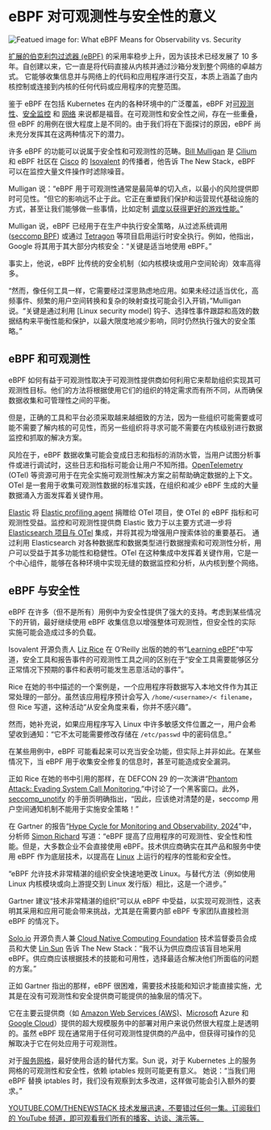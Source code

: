 # eBPF 对可观测性与安全性的意义

![Featued image for: What eBPF Means for Observability vs. Security](https://cdn.thenewstack.io/media/2025/03/d218b58c-ebpf-observability-image-1024x576.jpg)

[扩展的伯克利包过滤器 (eBPF)](https://thenewstack.io/what-is-ebpf/) 的采用率稳步上升，因为该技术已经发展了 10 多年。自创建以来，它一直是将代码直接从内核并通过沙箱分发到整个网络的卓越方式。
它能够收集信息并与网络上的代码和应用程序进行交互，本质上涵盖了由内核控制或连接到内核的任何代码或应用程序的完整范围。

鉴于 eBPF 在包括 Kubernetes 在内的各种环境中的广泛覆盖，eBPF 对[可观测性](https://thenewstack.io/observability-in-2025-opentelemetry-and-ai-to-fill-in-gaps/)、[安全监控](https://thenewstack.io/monitoring-vs-observability-whats-the-difference/) 和 [网络](https://thenewstack.io/networking/) 来说都是福音。在可观测性和安全性之间，存在一些重叠，但 eBPF 的用例在很大程度上是不同的。由于我们将在下面探讨的原因，eBPF 尚未充分发挥其在这两种情况下的潜力。

许多 eBPF 的功能可以说属于安全性和可观测性的范畴。[Bill Mulligan](https://www.linkedin.com/in/bamulligan) 是 [Cilium](https://cilium.io/) 和 eBPF 社区在 [Cisco](http://cisco.com/?utm_content=inline+mention) 的 [Isovalent](https://isovalent.com/) 的传播者，他告诉 The New Stack，eBPF 可以在监控大量文件操作时滤除噪音。

Mulligan 说：“eBPF 用于可观测性通常是最简单的切入点，以最小的风险提供即时可见性。“但它的影响远不止于此。它正在重塑我们保护和运营现代基础设施的方式，甚至让我们能够做一些事情，比如定制 [调度以获得更好的游戏性能。](https://bsky.app/profile/arighi.bsky.social/post/3lgqkh6y7lk2e)”

Mulligan 说，eBPF 已经用于在生产中执行安全策略，从过滤系统调用 ([seccomp BPF](https://www.kernel.org/doc/html/v4.17/userspace-api/seccomp_filter.html)) 或通过 [Tetragon](https://thenewstack.io/tetragon-ebpf-for-kubernetes-the-verdict-is-out/) 等项目启用运行时安全执行。例如，他指出，Google 将其用于其大部分内核安全：“关键是适当地使用 eBPF。”

事实上，他说，eBPF 比传统的安全机制（如内核模块或用户空间轮询）效率高得多。

“然而，像任何工具一样，它需要经过深思熟虑地应用。如果未经过适当优化，高频事件、频繁的用户空间转换和复杂的映射查找可能会引入开销，”Mulligan 说。“关键是通过利用 [Linux security model] 钩子、选择性事件跟踪和高效的数据结构来平衡性能和保护，以最大限度地减少影响，同时仍然执行强大的安全策略。”

## eBPF 和可观测性
eBPF 如何有益于可观测性取决于可观测性提供商如何利用它来帮助组织实现其可观测性目标。他们的方法将根据使用它们的组织的特定需求而有所不同，从而确保数据收集和可管理性之间的平衡。

但是，正确的工具和平台必须采取越来越细致的方法，因为一些组织可能需要或可能不需要了解内核的可见性，而另一些组织将寻求可能不需要在内核级别进行数据监控和抓取的解决方案。

风险在于，eBPF 数据收集可能会变成日志和指标的消防水管，当用户试图分析事件或进行调试时，这些日志和指标可能会让用户不知所措。[OpenTelemetry](https://thenewstack.io/what-is-opentelemetry-the-ultimate-guide/) (OTel) 等资源可用于在完全实施可观测性解决方案之前帮助确定数据的上下文。OTel 是一套用于收集可观测性数据的标准实践，在组织和减少 eBPF 生成的大量数据涌入方面发挥着关键作用。

[Elastic](https://www.elastic.co/observability?utm_content=inline+mention) 将 [Elastic profiling agent](https://thenewstack.io/otel-elastic-collaborate-to-make-observability-more-accessible/) 捐赠给 OTel 项目，使 OTel 的 eBPF 指标和可观测性受益。监控和可观测性提供商 Elastic 致力于以主要方式进一步将 [Elasticsearch 项目与 OTel](https://thenewstack.io/elasticsearch-goes-deep-on-opentelemetry-with-ebpf-donation/) 集成，并将其视为增强用户搜索体验的重要基石。
通过利用 Elasticsearch 对各种数据库和数据类型进行数据搜索和可观测性分析，用户可以受益于其多功能性和稳健性。OTel 在这种集成中发挥着关键作用，它是一个中心组件，能够在各种环境中实现无缝的数据监控和分析，从内核到整个网络。

## eBPF 与安全性

eBPF 在许多（但不是所有）用例中为安全性提供了强大的支持。考虑到某些情况下的开销，最好继续使用 eBPF 收集信息以增强整体可观测性，但安全性的实际实施可能会造成过多的负载。

Isovalent 开源负责人 [Liz Rice](https://www.linkedin.com/in/lizrice/?originalSubdomain=uk) 在 O’Reilly 出版的她的书“[Learning eBPF](https://github.com/lizrice/learning-ebpf)”中写道，安全工具和报告事件的可观测性工具之间的区别在于“安全工具需要能够区分正常情况下预期的事件和表明可能发生恶意活动的事件”。

Rice 在她的书中描述的一个案例是，一个应用程序将数据写入本地文件作为其正常处理的一部分。虽然该应用程序预计会写入 `/home/<username>/< filename`，但 Rice 写道，这种活动“从安全角度来看，你并不感兴趣”。

然而，她补充说，如果应用程序写入 Linux 中许多敏感文件位置之一，用户会希望收到通知：“它不太可能需要修改存储在 `/etc/passwd` 中的密码信息。”

在某些用例中，eBPF 可能看起来可以充当安全功能，但实际上并非如此。在某些情况下，当 eBPF 用于收集安全修复的信息时，甚至可能造成安全漏洞。

正如 Rice 在她的书中引用的那样，在 DEFCON 29 的一次演讲“[Phantom Attack: Evading System Call Monitoring.](https://media.defcon.org/DEF%20CON%2029/DEF%20CON%2029%20presentations/Rex%20Guo%20Junyuan%20Zeng%20-%20Phantom%20Attack%20-%20%20Evading%20System%20Call%20Monitoring.pdf)”中讨论了一个黑客窗口。此外，[seccomp_unotify](https://wiki.linuxfromscratch.org/lfs/ticket/4876?utm_source=chatgpt.com) 的手册页明确指出，“因此，应该绝对清楚的是，seccomp 用户空间通知机制不能用于实施安全策略！”

在 Gartner 的报告“[Hype Cycle for Monitoring and Observability, 2024](https://www.gartner.com/en/documents/5611691)”中，分析师 [Simon Richard](https://www.gartner.com/en/experts/simon-richard) 写道：“eBPF 提高了应用程序的可观测性、安全性和性能。但是，大多数企业不会直接使用 eBPF。技术供应商确实在其产品和服务中使用 eBPF 作为底层技术，以提高在 [Linux](https://thenewstack.io/introduction-to-linux-operating-system/) 上运行的程序的性能和安全性。

“eBPF 允许技术非常精湛的组织安全快速地更改 Linux。与替代方法（例如使用 Linux 内核模块或向上游提交到 Linux 发行版）相比，这是一个进步。”

Gartner 建议“技术非常精湛的组织”可以从 eBPF 中受益，以实现可观测性，这表明其采用和应用可能会带来挑战，尤其是在需要内部 eBPF 专家团队直接检测 eBPF 的情况下。

[Solo.io](https://solo.io?utm_content=inline+mention) 开源负责人兼 [Cloud Native Computing Foundation](https://cncf.io/?utm_content=inline+mention) 技术监督委员会成员和大使 [Lin Sun](https://thenewstack.io/author/lin-sun/) 告诉 The New Stack：“我不认为供应商应该盲目地采用 eBPF。供应商应该根据技术的技能和可用性，选择最适合解决他们所面临的问题的方案。”

正如 Gartner 指出的那样，eBPF 很困难，需要技术技能和知识才能直接实施，尤其是在没有可观测性和安全提供商可能提供的抽象层的情况下。

它在主要云提供商（如 [Amazon Web Services (AWS)](https://aws.amazon.com/?utm_content=inline+mention)、[Microsoft](https://news.microsoft.com/?utm_content=inline+mention) Azure 和 [Google Cloud](https://cloud.google.com/?utm_content=inline+mention)）提供的超大规模服务中的部署对用户来说仍然很大程度上是透明的。虽然 eBPF 现在通常用于任何可观测性提供商的产品中，但获得可操作的见解取决于它在何处应用于可观测性。

对于[服务网格](https://thenewstack.io/introduction-to-service-mesh/)，最好使用合适的替代方案。Sun 说，对于 Kubernetes 上的服务网格的可观测性和安全性，依赖 iptables 规则可能更有意义。
她说：“当我们用 eBPF 替换 iptables 时，我们没有观察到太多改进，这样做可能会引入额外的要求。”

[
YOUTUBE.COM/THENEWSTACK
技术发展迅速，不要错过任何一集。订阅我们的 YouTube 频道，即可观看我们所有的播客、访谈、演示等。
](https://youtube.com/thenewstack?sub_confirmation=1)
